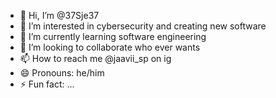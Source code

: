 - 👋 Hi, I’m @37Sje37
- 👀 I’m interested in cybersecurity and creating new software
- 🌱 I’m currently learning software engineering
- 💞️ I’m looking to collaborate who ever wants
- 📫 How to reach me @jaavii_sp on ig
- 😄 Pronouns: he/him
- ⚡ Fun fact: ...

<!---
37Sje37/37Sje37 is a ✨ special ✨ repository because its `README.md` (this file) appears on your GitHub profile.
You can click the Preview link to take a look at your changes.
--->
